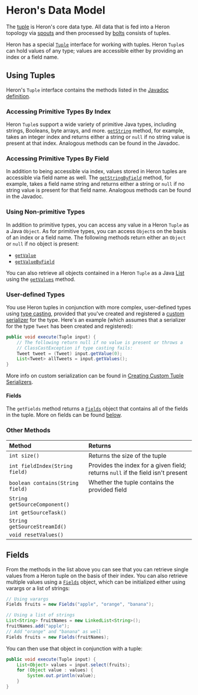 # Heron's Data Model

The [tuple](https://en.wikipedia.org/wiki/Tuple) is Heron's core data type. All
data that is fed into a Heron topology via [spouts](spouts.html) and then
processed by [bolts](bolts.html) consists of tuples.

Heron has a special
[`Tuple`](../api/topology/com/twitter/heron/api/tuple/Tuple.html) interface for
working with tuples. Heron `Tuple`s can hold values of any type; values are
accessible either by providing an index or a field name.

## Using Tuples

Heron's `Tuple` interface contains the methods listed in the [Javadoc
definition](../api/topology/com/twitter/heron/api/tuple/Tuple.html).

### Accessing Primitive Types By Index

Heron `Tuple`s support a wide variety of primitive Java types, including
strings, Booleans, byte arrays, and more.
[`getString`](../api/topology/com/twitter/heron/api/tuple/Tuple.html#getString-int-)
method, for example, takes an integer index and returns either a string or
`null` if no string value is present at that index. Analogous methods can be
found in the Javadoc.

### Accessing Primitive Types By Field

In addition to being accessible via index, values stored in Heron tuples are
accessible via field name as well. The
[`getStringByField`](../api/topology/com/twitter/heron/api/tuple/Tuple.html#getStringByField-java.lang.String-)
method, for example, takes a field name string and returns either a string or
`null` if no string value is present for that field name. Analogous methods can
be found in the Javadoc.

### Using Non-primitive Types

In addition to primitive types, you can access any value in a Heron `Tuple` as a
Java `Object`. As for primitive types, you can access `Object`s on the basis of
an index or a field name. The following methods return either an `Object` or
`null` if no object is present:

* [`getValue`](../api/topology/com/twitter/heron/api/tuple/Tuple.html#getValue-int-)
* [`getValueByField`](../api/topology/com/twitter/heron/api/tuple/Tuple.html#getValueByField-java.lang.String-)

You can also retrieve all objects contained in a Heron `Tuple` as a Java
[List](https://docs.oracle.com/javase/8/docs/api/java/util/List.html) using the
[`getValues`](../api/topology/com/twitter/heron/api/tuple/Tuple.html#getValues--)
method.

### User-defined Types

You use Heron tuples in conjunction with more complex, user-defined types using
[type casting](http://www.studytonight.com/java/type-casting-in-java), provided
that you've created and registered a [custom serializer](serialization.html) for the type.
Here's an example (which assumes that a serializer for the type
`Tweet` has been created and registered):

```java
public void execute(Tuple input) {
    // The following return null if no value is present or throws a
    // ClassCastException if type casting fails:
    Tweet tweet = (Tweet) input.getValue(0);
    List<Tweet> allTweets = input.getValues();
}
```

More info on custom serialization can be found in [Creating Custom Tuple
Serializers](serialization.html).

#### Fields

The `getFields` method returns a
[`Fields`](http://heronproject.github.io/topology-api/com/twitter/heron/api/tuple/Fields)
object that contains all of the fields in the tuple. More on fields can be found
[below](#fields).

### Other Methods

Method | Returns
:----- |:-------
`int size()` | Returns the size of the tuple
`int fieldIndex(String field)` | Provides the index for a given field; returns `null` if the field isn't present
`boolean contains(String field)` | Whether the tuple contains the provided field
`String getSourceComponent()` |
`int getSourceTask()` |
`String getSourceStreamId()` |
`void resetValues()` |

## Fields

From the methods in the list above you can see that you can retrieve single
values from a Heron tuple on the basis of their index. You can also retrieve
multiple values using a
[`Fields`](http://heronproject.github.io/topology-api/com/twitter/heron/api/tuple/Fields)
object, which can be initialized either using varargs or a list of strings:

```java
// Using varargs
Fields fruits = new Fields("apple", "orange", "banana");

// Using a list of strings
List<String> fruitNames = new LinkedList<String>();
fruitNames.add("apple");
// Add "orange" and "banana" as well
Fields fruits = new Fields(fruitNames);
```

You can then use that object in conjunction with a tuple:

```java
public void execute(Tuple input) {
    List<Object> values = input.select(fruits);
    for (Object value : values) {
        System.out.println(value);
    }
}
```
